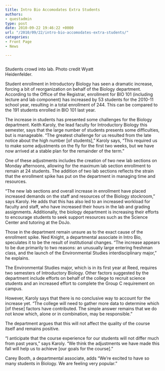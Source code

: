 ```yaml
---
title: Intro Bio Accomodates Extra Students
authors:
- questadmin
type: post
date: 2010-09-22 19:46:22 +0000
url: "/2010/09/22/intro-bio-accomodates-extra-students/"
categories:
- Front Page
- News

---
```

<div id="attachment_315" style="width: 298px" class="wp-caption alignleft">
  <a href="https://i1.wp.com/www.reedquest.org/wp-content/uploads/2010/09/fdv.jpg"><img class="size-full wp-image-315  " title="Students crowd into lab. Photo credit Wyatt Heidenfelder." src="https://i1.wp.com/www.reedquest.org/wp-content/uploads/2010/09/fdv.jpg?resize=288%2C191" alt="" data-recalc-dims="1" /></a>
  
  <p class="wp-caption-text">
    Students crowd into lab. Photo credit Wyatt Heidenfelder.
  </p>
</div>

Student enrollment in Introductory Biology has seen a dramatic increase, forcing a bit of reorganization on behalf of the Biology department. According to the Office of the Registrar, enrollment for BIO 101 (including lecture and lab component) has increased by 53 students for the 2010-11 school year, resulting in a total enrollment of 244. This can be compared to the 191 students enrolled in BIO 101 last year.

The increase in students has presented some challenges for the Biology department. Keith Karoly, the lead faculty for Introductory Biology this semester, says that the large number of students presents some difficulties, but is manageable. “The greatest challenge for us resulted from the late notice about the high number [of students],” Karoly says, “This required us to make some adjustments on the fly for the first two weeks, but we have now arrived at a stable plan for the remainder of the term.”

One of these adjustments includes the creation of two new lab sections on Monday afternoons, allowing for the maximum lab section enrollment to remain at 24 students. The addition of two lab sections reflects the strain that the enrollment spike has put on the department in managing time and resources.

“The new lab sections and overall increase in enrollment have placed increased demands on the staff and resources of the Biology stockroom,” says Karoly. He adds that this has also led to an increased workload for faculty and staff, who have increased their hours in the lab and grading assignments. Additionally, the biology department is increasing their efforts to encourage students to seek support resources such as the Science Center and tutoring at the DoJo.

Those in the department remain unsure as to the exact cause of the enrollment spike. Ned Knight, a departmental associate in Intro Bio, speculates it to be the result of institutional changes. “The increase appears to be due primarily to two reasons: an unusually large entering freshman class, and the launch of the Environmental Studies interdisciplinary major,” he explains.

The Environmental Studies major, which is in its first year at Reed, requires two semesters of Introductory Biology. Other factors suggested by the department include efforts on behalf of the college to recruit science students and an increased effort to complete the Group C requirement on campus.

However, Karoly says that there is no conclusive way to account for the increase yet. “The college will need to gather more data to determine which [of these] factors have contributed. The simple answer remains that we do not know which, alone or in combination, may be responsible.”

The department argues that this will not affect the quality of the course itself and remains positive.

“I anticipate that the course experience for our students will not differ much from past years,” says Karoly. “We think the adjustments we have made this fall will help us to achieve [our goals for the course].”

Carey Booth, a departmental associate, adds “We’re excited to have so many students in Biology. We are feeling very popular.”